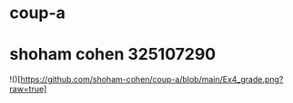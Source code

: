 # coup-a 
# shoham cohen 325107290

!()[https://github.com/shoham-cohen/coup-a/blob/main/Ex4_grade.png?raw=true]
